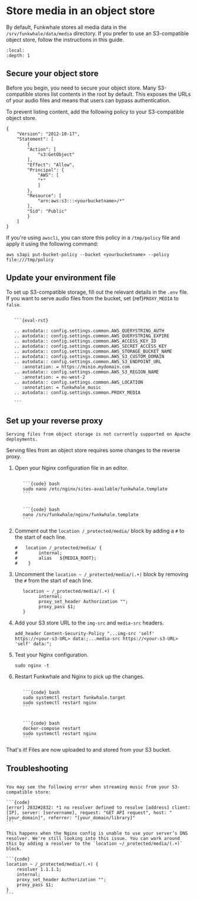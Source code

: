 # Store media in an object store

By default, Funkwhale stores all media data in the `/srv/funkwhale/data/media` directory. If you prefer to use an S3-compatible object store, follow the instructions in this guide.

```{contents}
:local:
:depth: 1
```

## Secure your object store

Before you begin, you need to secure your object store. Many S3-compatible stores list contents in the root by default. This exposes the URLs of your audio files and means that users can bypass authentication. 

To prevent listing content, add the following policy to your S3-compatible object store.

```{code} json
{
    "Version": "2012-10-17",
    "Statement": [
        {
        "Action": [
            "s3:GetObject"
        ],
        "Effect": "Allow",
        "Principal": {
            "AWS": [
            "*"
            ]
        },
        "Resource": [
            "arn:aws:s3:::<yourbucketname>/*"
        ],
        "Sid": "Public"
        }
    ]
}
```

If you're using `awscli`, you can store this policy in a `/tmp/policy` file and apply it using the following command:

```{code} bash
aws s3api put-bucket-policy --bucket <yourbucketname> --policy file:///tmp/policy
```

## Update your environment file

To set up S3-compatible storage, fill out the relevant details in the `.env` file. If you want to serve audio files from the bucket, set {ref}`PROXY_MEDIA` to `false`.

````{dropdown} Environment variables

   ```{eval-rst}

   .. autodata:: config.settings.common.AWS_QUERYSTRING_AUTH
   .. autodata:: config.settings.common.AWS_QUERYSTRING_EXPIRE
   .. autodata:: config.settings.common.AWS_ACCESS_KEY_ID
   .. autodata:: config.settings.common.AWS_SECRET_ACCESS_KEY
   .. autodata:: config.settings.common.AWS_STORAGE_BUCKET_NAME
   .. autodata:: config.settings.common.AWS_S3_CUSTOM_DOMAIN
   .. autodata:: config.settings.common.AWS_S3_ENDPOINT_URL
      :annotation: = https://minio.mydomain.com
   .. autodata:: config.settings.common.AWS_S3_REGION_NAME
      :annotation: = eu-west-2
   .. autodata:: config.settings.common.AWS_LOCATION
      :annotation: = funkwhale_music
   .. autodata:: config.settings.common.PROXY_MEDIA

   ```

````

## Set up your reverse proxy

```{note}
Serving files from object storage is not currently supported on Apache deployments.
```

Serving files from an object store requires some changes to the reverse proxy.

1. Open your Nginx configuration file in an editor.

   ````{tabbed} Debian

      ```{code} bash
      sudo nano /etc/nginx/sites-available/funkwhale.template
      ```

   ````

   ````{tabbed} Docker

      ```{code} bash
      nano /srv/funkwhale/nginx/funkwhale.template
      ```

   ````

2. Comment out the `location /_protected/media/` block by adding a `#` to the start of each line.

   ```{code}
   #   location /_protected/media/ {
   #        internal;
   #        alias   ${MEDIA_ROOT};
   #    }
   ```

3. Uncomment the `location ~ /_protected/media/(.+)` block by removing the `#` from the start of each line.

   ```{code}
      location ~ /_protected/media/(.+) {
            internal;
            proxy_set_header Authorization "";
            proxy_pass $1;
      }
   ```

4. Add your S3 store URL to the `img-src` and `media-src` headers.

   ```{code}
   add_header Content-Security-Policy "...img-src 'self' https://<your-s3-URL> data:;...media-src https://<your-s3-URL> 'self' data:"; 
   ```

5. Test your Nginx configuration.

   ```{code} bash
   sudo nginx -t
   ```

6. Restart Funkwhale and Nginx to pick up the changes.

   ````{tabbed} Debian

      ```{code} bash
      sudo systemctl restart funkwhale.target
      sudo systemctl restart nginx
      ```

   ````

   ````{tabbed} Docker

      ```{code} bash
      docker-compose restart
      sudo systemctl restart nginx
      ```

   ````

That's it! Files are now uploaded to and stored from your S3 bucket.

## Troubleshooting

````{dropdown} No Resolver Found

You may see the following error when streaming music from your S3-compatible store:

```{code}
[error] 2832#2832: *1 no resolver defined to resolve [address] client: [IP], server: [servername], request: "GET API request", host: "[your_domain]", referrer: "[your_domain/library]"
```

This happens when the Nginx config is unable to use your server’s DNS resolver. We're still looking into this issue. You can work around this by adding a resolver to the `location ~/_protected/media/(.+)` block.

```{code}
location ~ /_protected/media/(.+) {
    resolver 1.1.1.1;
    internal;
    proxy_set_header Authorization "";
    proxy_pass $1;
}
```

````
